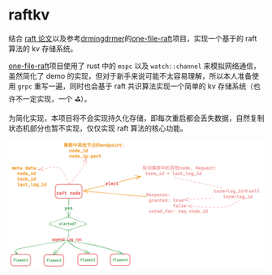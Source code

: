 # raftkv

结合 [raft 论文](https://github.com/maemual/raft-zh_cn/blob/master/raft-zh_cn.md)以及参考[drmingdrmer](https://github.com/drmingdrmer)的[one-file-raft](https://github.com/drmingdrmer/one-file-raft/tree/main)项目，实现一个基于的 raft 算法的 kv 存储系统。

[one-file-raft](https://github.com/drmingdrmer/one-file-raft/tree/main)项目使用了 rust 中的 `mspc` 以及 `watch::channel` 来模拟网络通信，虽然简化了 demo 的实现，但对于新手来说可能不太容易理解，所以本人准备使用 `grpc` 重写一遍，同时也会基于 raft 共识算法实现一个简单的 kv 存储系统（也许不一定实现，一个 ⛳）。

为简化实现，本项目将不会实现持久化存储，即每次重启都会丢失数据，自然复制状态机部分也暂不实现，仅仅实现 raft 算法的核心功能。

![raft](./image.png)
